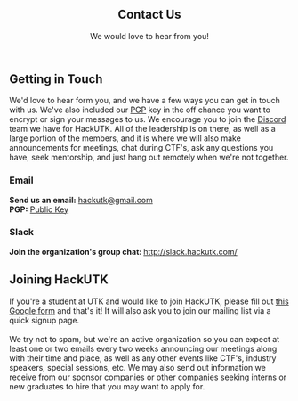 ---
---

<section id="main" class="container 75%">

<header>

## Contact Us

We would love to hear from you!

</header>

<div class="box">

<h2>Getting in Touch</h2>
<p>We'd love to hear form you, and we have a few ways you can get in touch with us. We've also included our <a href="https://en.wikipedia.org/wiki/Pretty_Good_Privacy">PGP</a> key in the off chance you want to encrypt or sign your messages to us. We encourage you to join the <a href="http://discord.hackutk.com">Discord</a> team we have for HackUTK. All of the leadership is on there, as well as a large portion of the members, and it is where we will also make announcements for meetings, chat during CTF's, ask any questions you have, seek mentorship, and just hang out remotely when we're not together.
<br>
<h3>Email</h3>
<p>
	<b>Send us an email:</b> <a href="mailto:hackutk@gmail.com">hackutk@gmail.com</a>
	<br>
	<b>PGP:</b> <a href="public.asc">Public Key</a>
</p>
<h3>Slack</h3>
<p>
	<b>Join the organization's group chat: </b> <a href="https://hackutk.slack.com" target="_blank">http://slack.hackutk.com/</a>
</p>
<h2>Joining HackUTK</h2>
<p>
		If you're a student at UTK and would like to join HackUTK, please fill out <a href="https://goo.gl/forms/WBSZ9DwdjVdICwMf1">this Google form</a> and that's it! It will also ask you to join our mailing list via a quick signup page.
		<br>
		<br> We try not to spam, but we're an active organization so you can expect at least one or two emails every two weeks announcing our meetings along with their time and place, as well as any other events like CTF's, industry speakers, special sessions, etc. We may also send out information we receive from our sponsor companies or other companies seeking interns or new graduates to hire that you may want to apply for.
	</p>
</div>

</section>
